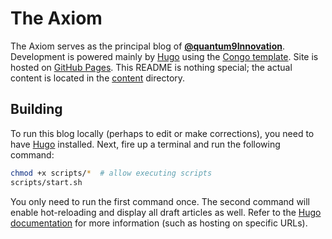 # The Axiom

The Axiom serves as the principal blog of [**@quantum9Innovation**](https://github.com/quantum9innovation).
Development is powered mainly by [Hugo](https://gohugo.io/) using the [Congo template](https://jpanther.github.io/congo/). Site is hosted on [GitHub Pages](https://quantum9innovation.github.io/axiom/). This README is nothing special; the actual content is located in the [content](/content/) directory.

## Building

To run this blog locally (perhaps to edit or make corrections), you need to have [Hugo](https://gohugo.io/) installed.
Next, fire up a terminal and run the following command:

```bash
chmod +x scripts/*  # allow executing scripts
scripts/start.sh
```

You only need to run the first command once.
The second command will enable hot-reloading and display all draft articles as well. Refer to the [Hugo documentation](https://gohugo.io/documentation/) for more information (such as hosting on specific URLs).
